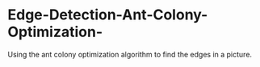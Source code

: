 # Edge-Detection-Ant-Colony-Optimization-
Using the ant colony optimization algorithm to find the edges in a picture.
